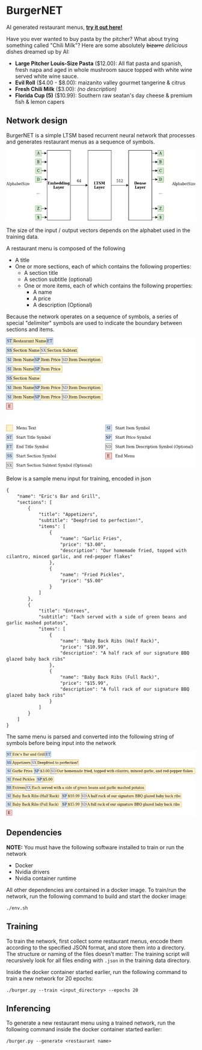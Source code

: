 # BurgerNET
AI generated restaurant menus, **[try it out here!](https://colter5991.github.io/BurgerNET/)**

Have you ever wanted to buy pasta by the pitcher? What about trying something called "Chili Milk"? Here are some absolutely ~~bizarre~~ _delicious_ dishes dreamed up by AI:
- **Large Pitcher Louis-Size Pasta** ($12.00): All flat pasta and spanish, fresh napa and aged in whole mushroom sauce topped with white wine served white wine sauce.
- **Evil Roll** ($4.00 - $8.00): maizanito valley gourmet tangerine & citrus
- **Fresh Chili Milk** ($3.00): _(no description)_
- **Florida Cup (5)** ($10.99): Southern raw seatan's day cheese & premium fish & lemon capers

## Network design

BurgerNET is a simple LTSM based recurrent neural network that processes and generates restaurant menus as a sequence of symbols.

![arch](docs/images/arch.png)

The size of the input / output vectors depends on the alphabet used in the training data.

A restaurant menu is composed of the following
* A title
* One or more sections, each of which contains the following properties:
    * A section title
    * A section subtitle (optional)
    * One or more items, each of which contains the following properties:
        * A name
        * A price
        * A description (Optional)

Because the network operates on a sequence of symbols, a series of special "delimiter" symbols are used to
indicate the boundary between sections and items.

![symbols](docs/images/symbols.png)

Below is a sample menu input for training, encoded in json
```
{
    "name": "Eric's Bar and Grill",
    "sections": [
        {
            "title": "Appetizers",
            "subtitle": "Deepfried to perfection!",
            "items": [
                {
                    "name": "Garlic Fries",
                    "price": "$3.00",
                    "description": "Our homemade fried, topped with cilantro, minced garlic, and red-pepper flakes"
                },
                {
                    "name": "Fried Pickles",
                    "price": "$5.00"
                }
            ]
        },
        {
            "title": "Entrees",
            "subtitle": "Each served with a side of green beans and garlic mashed potatos",
            "items": [
                {
                    "name": "Baby Back Ribs (Half Rack)",
                    "price": "$10.99",
                    "description": "A half rack of our signature BBQ glazed baby back ribs"
                },
                {
                    "name": "Baby Back Ribs (Full Rack)",
                    "price": "$15.99",
                    "description": "A full rack of our signature BBQ glazed baby back ribs"
                }
            ]
        }
    ]
}
```

The same menu is parsed and converted into the following string of symbols before being input into the network

![sample_menu](docs/images/sample_menu.png)

## Dependencies

**NOTE:** You must have the following software installed to train or run the network
 - Docker
 - Nvidia drivers
 - Nvidia container runtime


All other dependencies are contained in a docker image. To train/run the network, run the following command to
build and start the docker image:
```
./env.sh
```


## Training

To train the network, first collect some restaurant menus, encode them according to the specified JSON format, and store
them into a directory. The structure or naming of the files doesn't matter: The training script will recursively look for all
files ending with `.json` in the training data directory.

Inside the docker container started earlier, run the following command to train a new network for 20 epochs:
```
./burger.py --train <input_directory> --epochs 20
```

## Inferencing

To generate a new restaurant menu using a trained network, run the following command inside the docker container started earlier:
```
/burger.py --generate <restaurant name>
```
